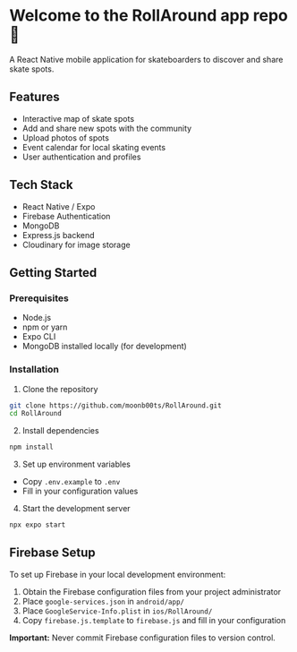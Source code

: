 # Welcome to the RollAround app repo 👋

A React Native mobile application for skateboarders to discover and share skate spots.

## Features

- Interactive map of skate spots
- Add and share new spots with the community
- Upload photos of spots
- Event calendar for local skating events
- User authentication and profiles

## Tech Stack

- React Native / Expo
- Firebase Authentication
- MongoDB
- Express.js backend
- Cloudinary for image storage

## Getting Started

### Prerequisites

- Node.js
- npm or yarn
- Expo CLI
- MongoDB installed locally (for development)

### Installation

1. Clone the repository
```bash
git clone https://github.com/moonb00ts/RollAround.git
cd RollAround
```

2. Install dependencies
```bash
npm install
```

3. Set up environment variables
- Copy `.env.example` to `.env`
- Fill in your configuration values

4. Start the development server
```bash
npx expo start
```

## Firebase Setup

To set up Firebase in your local development environment:

1. Obtain the Firebase configuration files from your project administrator
2. Place `google-services.json` in `android/app/`
3. Place `GoogleService-Info.plist` in `ios/RollAround/`
4. Copy `firebase.js.template` to `firebase.js` and fill in your configuration

**Important:** Never commit Firebase configuration files to version control.



